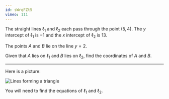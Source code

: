 ```yaml
---
id: sWrqFZt5
vimeo: 111
---
```


The straight lines $\ell_1$ and $\ell_2$ each pass through the point $(5,4)$. The $y$ intercept of $\ell_1$ is $-1$ and the $x$ intercept of $\ell_2$ is $13$.

The points $A$ and $B$ lie on the line $y = 2$.

Given that $A$ lies on $\ell_1$ and $B$ lies on $\ell_2$, find the coordinates of $A$ and $B$.

---

Here is a picture:

![Lines forming a triangle](/img/learn/geom-06.svg)

You will need to find the equations of $\ell_1$ and $\ell_2$.
